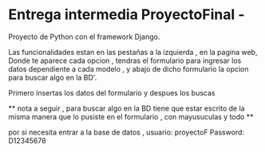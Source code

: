 # Entrega intermedia ProyectoFinal  -

Proyecto de Python con el framework Django.


Las funcionalidades estan en las pestañas  a la izquierda  , en la pagina web,
Donde te aparece cada opcion , tendras el formulario para ingresar los datos dependiente a cada modelo , y abajo de dicho formulario la opcion para buscar algo en la BD'.

Primero insertas los datos del formulario y despues los buscas
 
** nota a seguir , para buscar algo en la BD tiene que estar escrito de la misma manera que lo pusiste en el formulario , con mayusuculas y todo **

por si necesita entrar a la base de datos , usuario: proyectoF
                                            Password: D12345678

